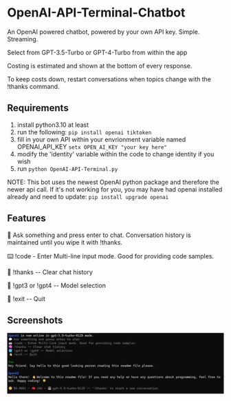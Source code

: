 # OpenAI-API-Terminal-Chatbot
An OpenAI powered chatbot, powered by your own API key. Simple. Streaming. 

Select from GPT-3.5-Turbo or GPT-4-Turbo from within the app

Costing is estimated and shown at the bottom of every response.

To keep costs down, restart conversations when topics change with the !thanks command.

## Requirements
1. install python3.10 at least
2. run the following: `pip install openai tiktoken`
3. fill in your own API within your envrionment variable named OPENAI_API_KEY
`setx OPEN_AI_KEY "your key here"`
4. modify the 'identity' variable within the code to change identity if you wish
5. run `python OpenAI-API-Terminal.py`

NOTE: This bot uses the newest OpenAI python package and therefore the newer api call. If it's not working for you, you may have had openai installed already and need to update: `pip install upgrade openai`

## Features
💬 Ask something and press enter to chat. Conversation history is maintained until you wipe it with !thanks.

⌨️ !code - Enter Multi-line input mode. Good for providing code samples.

🧠 !thanks -- Clear chat history

🔁 !gpt3 or !gpt4 -- Model selection

👋 !exit -- Quit

## Screenshots

![Screenshot Of My App](screenshot.png)
